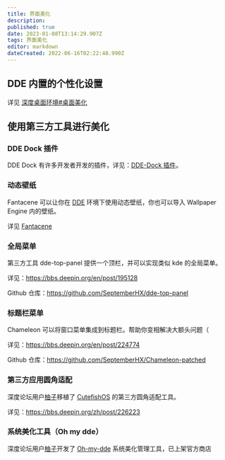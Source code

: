 ```yaml
---
title: 界面美化
description: 
published: true
date: 2023-01-08T13:14:29.907Z
tags: 界面美化
editor: markdown
dateCreated: 2022-06-16T02:22:48.990Z
---
```


## DDE 内置的个性化设置

详见 [深度桌面环境#桌面美化](http://old.deepin.wiki/index.php?title=深度桌面环境#.E6.A1.8C.E9.9D.A2.E7.BE.8E.E5.8C.96)

## 使用第三方工具进行美化

### DDE Dock 插件

DDE Dock 有许多开发者开发的插件，详见：[DDE-Dock 插件](http://old.deepin.wiki/index.php?title=DDE-Dock_插件)。

### 动态壁纸

Fantacene 可以让你在 [DDE](http://old.deepin.wiki/index.php?title=DDE) 环境下使用动态壁纸，你也可以导入 Wallpaper Engine 内的壁纸。

详见 [Fantacene](http://old.deepin.wiki/index.php?title=Fantacene)

### 全局菜单

第三方工具 dde-top-panel 提供一个顶栏，并可以实现类似 kde 的全局菜单。

详见：https://bbs.deepin.org/en/post/195128

Github 仓库：https://github.com/SeptemberHX/dde-top-panel

### 标题栏菜单

Chameleon 可以将窗口菜单集成到标题栏。帮助你变相解决大额头问题（

详见：https://bbs.deepin.org/en/post/224774

Github 仓库：https://github.com/SeptemberHX/Chameleon-patched

### 第三方应用圆角适配

深度论坛用户[柚子](https://bbs.deepin.org/zh/user/160258)移植了 [CutefishOS](https://cn.cutefishos.com/) 的第三方圆角适配工具。

详见：https://bbs.deepin.org/zh/post/226223

### 系统美化工具（Oh my dde）

深度论坛用户[柚子](https://bbs.deepin.org/zh/user/160258)开发了 [Oh-my-dde](https://gitee.com/Limexb/oh-my-dde) 系统美化管理工具，已上架官方商店